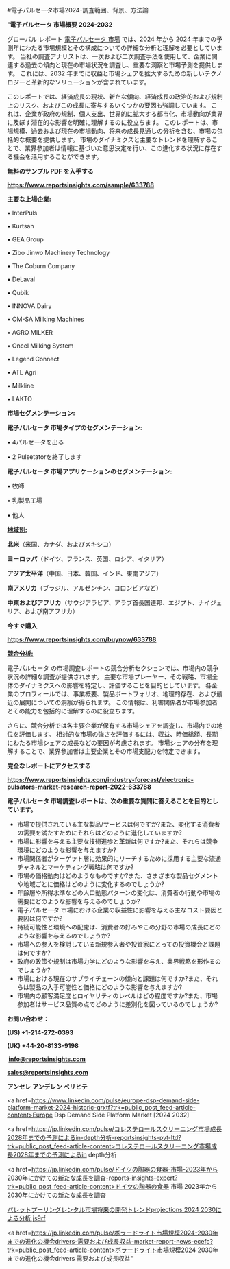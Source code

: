 #電子パルセータ市場2024-調査範囲、背景、方法論

"<strong>電子パルセータ 市場概要 2024-2032</strong>

グローバル レポート <a href=https://www.reportsinsights.com/sample/633788>電子パルセータ 市場</a> では、2024 年から 2024 年までの予測年にわたる市場規模とその構成についての詳細な分析と理解を必要としています。 当社の調査アナリストは、一次および二次調査手法を使用して、企業に関連する過去の傾向と現在の市場状況を調査し、重要な洞察と市場予測を提供します。 これには、2032 年までに収益と市場シェアを拡大​​するための新しいテクノロジーと革新的なソリューションが含まれています。

このレポートでは、経済成長の現状、新たな傾向、経済成長の政治的および規制上のリスク、およびこの成長に寄与するいくつかの要因も強調しています。 これは、企業が政府の規制、個人支出、世界的に拡大する都市化、市場動向が業界に及ぼす潜在的な影響を明確に理解するのに役立ちます。 このレポートは、市場規模、過去および現在の市場動向、将来の成長見通しの分析を含む、市場の包括的な概要を提供します。 市場のダイナミクスと主要なトレンドを理解することで、業界参加者は情報に基づいた意思決定を行い、この進化する状況に存在する機会を活用することができます。

<strong><b>無料のサンプル PDF を入手する</b></strong>

<a href=https://www.reportsinsights.com/sample/633788><strong><u>https://www.reportsinsights.com/sample/633788</u></strong></a>

<strong>主要な上場企業:</strong>

• InterPuls

• Kurtsan

• GEA Group

• Zibo Jinwo Machinery Technology

• The Coburn Company

• DeLaval

• Qubik

• INNOVA Dairy

• OM-SA Milking Machines

• AGRO MILKER

• Oncel Milking System

• Legend Connect

• ATL Agri

• Milkline

• LAKTO

<strong><u>市場セグメンテーション</u></strong><strong><u>:</u></strong>

<strong>電子パルセータ 市場タイプのセグメンテーション:</strong>

• 4パルセータを出る

• 2 Pulsetatorを終了します

<strong>電子パルセータ 市場アプリケーションのセグメンテーション:</strong>

• 牧師

• 乳製品工場

• 他人

<strong><u>地域別</u></strong><strong><u>:</u></strong>

<strong>北米</strong>（米国、カナダ、およびメキシコ）

<strong>ヨーロッパ</strong>（ドイツ、フランス、英国、ロシア、イタリア）

<strong>アジア太平洋</strong>（中国、日本、韓国、インド、東南アジア）

<strong>南アメリカ</strong>（ブラジル、アルゼンチン、コロンビアなど）

<strong>中東およびアフリカ</strong>（サウジアラビア、アラブ首長国連邦、エジプト、ナイジェリア、および南アフリカ）

<strong>今すぐ購入</strong>

<a href=https://www.reportsinsights.com/buynow/633788><strong><u>https://www.reportsinsights.com/buynow/633788</u></strong></a>

<strong><u>競合分析:</u></strong>

電子パルセータ の市場調査レポートの競合分析セクションでは、市場内の競争状況の詳細な調査が提供されます。 主要な市場プレーヤー、その戦略、市場全体のダイナミクスへの影響を特定し、評価することを目的としています。 各企業のプロフィールでは、事業概要、製品ポートフォリオ、地理的存在、および最近の展開についての洞察が得られます。 この情報は、利害関係者が市場参加者とその能力を包括的に理解するのに役立ちます。

さらに、競合分析では各主要企業が保有する市場シェアを調査し、市場内での地位を評価します。 相対的な市場の強さを評価するには、収益、時価総額、長期にわたる市場シェアの成長などの要因が考慮されます。 市場シェアの分布を理解することで、業界参加者は主要企業とその市場支配力を特定できます。

<strong>完全なレポートにアクセスする</strong>

<a href=https://www.reportsinsights.com/industry-forecast/electronic-pulsators-market-research-report-2022-633788><strong><u><b>https://www.reportsinsights.com/industry-forecast/electronic-pulsators-market-research-report-2022-633788</b></u></strong></a>

<strong><b>電子パルセータ 市場調査レポートは、次の重要な質問に答えることを目的としています。</b></strong>
<ul>
  <li>市場で提供されている主な製品/サービスは何ですか?また、変化する消費者の需要を満たすためにそれらはどのように進化していますか?</li>
  <li>市場に影響を与える主要な技術進歩と革新は何ですか?また、それらは競争環境にどのような影響を与えますか?</li>
  <li>市場関係者がターゲット層に効果的にリーチするために採用する主要な流通チャネルとマーケティング戦略は何ですか?</li>
  <li>市場の価格動向はどのようなものですか?また、さまざまな製品セグメントや地域ごとに価格はどのように変化するのでしょうか?</li>
  <li>年齢層や所得水準などの人口動態パターンの変化は、消費者の行動や市場の需要にどのような影響を与えるのでしょうか?</li>
  <li>電子パルセータ 市場における企業の収益性に影響を与える主なコスト要因と要因は何ですか?</li>
  <li>持続可能性と環境への配慮は、消費者の好みやこの分野の市場の成長にどのような影響を与えるのでしょうか?</li>
  <li>市場への参入を検討している新規参入者や投資家にとっての投資機会と課題は何ですか?</li>
  <li>政府の政策や規制は市場力学にどのような影響を与え、業界戦略を形作るのでしょうか?</li>
  <li>市場における現在のサプライチェーンの傾向と課題は何ですか?また、それらは製品の入手可能性と価格にどのような影響を与えますか?</li>
  <li>市場内の顧客満足度とロイヤリティのレベルはどの程度ですか?また、市場参加者はサービス品質の点でどのように差別化を図っているのでしょうか?</li>
</ul>
<strong>お問い合わせ：</strong>

<strong>(US) +1-214-272-0393</strong>

<strong>(UK) +44-20-8133-9198</strong>

<strong> </strong><a href=info@reportsinsights.com><strong><u>info@reportsinsights.com</u></strong></a>

<a href=sales@reportsinsights.com><strong><u>sales@reportsinsights.com</u></strong></a>

<strong>アンセレ アンデレン ベリヒテ</strong>

<a href=https://www.linkedin.com/pulse/europe-dsp-demand-side-platform-market-2024-historic-qrxtf?trk=public_post_feed-article-content>Europe Dsp Demand Side Platform Market [2024 2032]</a>

<a href=https://jp.linkedin.com/pulse/コレステロールスクリーニング市場成長2028年までの予測によるin-depth分析-reportsinsights-pvt-ltd?trk=public_post_feed-article-content>コレステロールスクリーニング市場成長2028年までの予測によるin depth分析</a>

<a href=https://jp.linkedin.com/pulse/ドイツの陶器の食器-市場-2023年から2030年にかけての新たな成長を調査-reports-insights-expert?trk=public_post_feed-article-content>ドイツの陶器の食器 市場 2023年から2030年にかけての新たな成長を調査</a>

<a href=https://www.linkedin.com/pulse/パレットプーリングレンタル市場将来の開発トレンドprojections-2024-2030による分析-js9rf/>パレットプーリングレンタル市場将来の開発トレンドprojections 2024 2030による分析 js9rf</a>

<a href=https://jp.linkedin.com/pulse/ボラードライト市場規模2024-2030年までの進化の機会drivers-需要および成長収益-market-report-news-ecefc?trk=public_post_feed-article-content>ボラードライト市場規模2024 2030年までの進化の機会drivers 需要および成長収益</a>"
